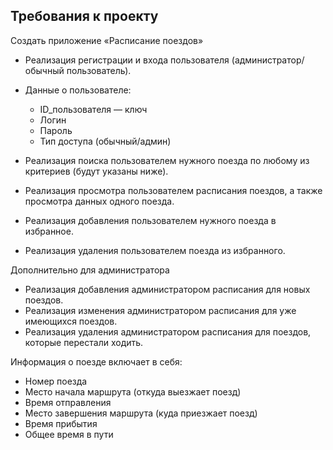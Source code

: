 ## Требования к проекту

Создать приложение «Расписание поездов»
* Реализация регистрации и входа пользователя (администратор/обычный пользователь).
* Данные о пользователе:
  * ID_пользователя  — ключ
  * Логин
  * Пароль
  * Тип доступа (обычный/админ) 
  
* Реализация поиска пользователем нужного поезда по любому из критериев (будут указаны ниже).
* Реализация просмотра пользователем расписания поездов, а также просмотра данных одного поезда.
* Реализация добавления пользователем нужного поезда в избранное.
* Реализация удаления пользователем поезда из избранного.

Дополнительно для администратора
* Реализация добавления администратором расписания для новых поездов.
* Реализация изменения администратором расписания для уже имеющихся поездов.
* Реализация удаления администратором расписания для поездов, которые перестали ходить.

Информация о поезде включает в себя:
  * Номер поезда
  * Место начала маршрута (откуда выезжает поезд)
  * Время отправления
  * Место завершения маршрута (куда приезжает поезд)
  * Время прибытия
  * Общее время в пути
